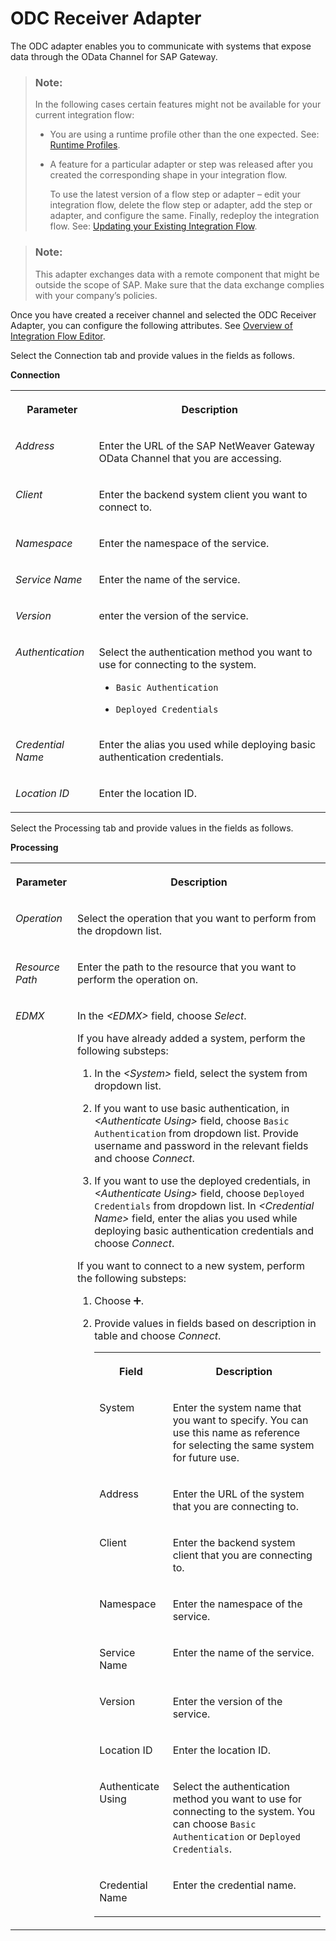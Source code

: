<!-- loio3cdbc29ca2b641738513ab8665bab9fd -->

<link rel="stylesheet" type="text/css" href="../css/sap-icons.css"/>

# ODC Receiver Adapter

The ODC adapter enables you to communicate with systems that expose data through the OData Channel for SAP Gateway.

> ### Note:  
> In the following cases certain features might not be available for your current integration flow:
> 
> -   You are using a runtime profile other than the one expected. See: [Runtime Profiles](IntegrationSettings/runtime-profiles-8007daa.md).
> 
> -   A feature for a particular adapter or step was released after you created the corresponding shape in your integration flow.
> 
>     To use the latest version of a flow step or adapter – edit your integration flow, delete the flow step or adapter, add the step or adapter, and configure the same. Finally, redeploy the integration flow. See: [Updating your Existing Integration Flow](updating-your-existing-integration-flow-1f9e879.md).

> ### Note:  
> This adapter exchanges data with a remote component that might be outside the scope of SAP. Make sure that the data exchange complies with your company’s policies.

Once you have created a receiver channel and selected the ODC Receiver Adapter, you can configure the following attributes. See [Overview of Integration Flow Editor](overview-of-integration-flow-editor-db10beb.md).

Select the Connection tab and provide values in the fields as follows.

**Connection**


<table>
<tr>
<th valign="top">

Parameter

</th>
<th valign="top">

Description

</th>
</tr>
<tr>
<td valign="top">

*Address*

</td>
<td valign="top">

Enter the URL of the SAP NetWeaver Gateway OData Channel that you are accessing.

</td>
</tr>
<tr>
<td valign="top">

*Client*

</td>
<td valign="top">

Enter the backend system client you want to connect to.

</td>
</tr>
<tr>
<td valign="top">

*Namespace*

</td>
<td valign="top">

Enter the namespace of the service.

</td>
</tr>
<tr>
<td valign="top">

*Service Name*

</td>
<td valign="top">

Enter the name of the service.

</td>
</tr>
<tr>
<td valign="top">

*Version*

</td>
<td valign="top">

enter the version of the service.

</td>
</tr>
<tr>
<td valign="top">

*Authentication*

</td>
<td valign="top">

Select the authentication method you want to use for connecting to the system.

-   `Basic Authentication`

-   `Deployed Credentials`




</td>
</tr>
<tr>
<td valign="top">

*Credential Name*

</td>
<td valign="top">

Enter the alias you used while deploying basic authentication credentials.

</td>
</tr>
<tr>
<td valign="top">

*Location ID*

</td>
<td valign="top">

Enter the location ID.

</td>
</tr>
</table>

Select the Processing tab and provide values in the fields as follows.

**Processing**


<table>
<tr>
<th valign="top">

Parameter

</th>
<th valign="top">

Description

</th>
</tr>
<tr>
<td valign="top">

*Operation*

</td>
<td valign="top">

Select the operation that you want to perform from the dropdown list.

</td>
</tr>
<tr>
<td valign="top">

*Resource Path*

</td>
<td valign="top">

Enter the path to the resource that you want to perform the operation on.

</td>
</tr>
<tr>
<td valign="top">

*EDMX*

</td>
<td valign="top">

In the *<EDMX\>* field, choose *Select*.

If you have already added a system, perform the following substeps:

1.  In the *<System\>* field, select the system from dropdown list.

2.  If you want to use basic authentication, in *<Authenticate Using\>* field, choose `Basic Authentication` from dropdown list. Provide username and password in the relevant fields and choose *Connect*.

3.  If you want to use the deployed credentials, in *<Authenticate Using\>* field, choose `Deployed Credentials` from dropdown list. In *<Credential Name\>* field, enter the alias you used while deploying basic authentication credentials and choose *Connect*.


If you want to connect to a new system, perform the following substeps:

1.  Choose :heavy_plus_sign:.

2.  Provide values in fields based on description in table and choose *Connect*.


    <table>
    <tr>
    <th valign="top">

    Field
    
    </th>
    <th valign="top">

    Description
    
    </th>
    </tr>
    <tr>
    <td valign="top">
    
    System
    
    </td>
    <td valign="top">
    
    Enter the system name that you want to specify. You can use this name as reference for selecting the same system for future use.
    
    </td>
    </tr>
    <tr>
    <td valign="top">
    
    Address
    
    </td>
    <td valign="top">
    
    Enter the URL of the system that you are connecting to.
    
    </td>
    </tr>
    <tr>
    <td valign="top">
    
    Client
    
    </td>
    <td valign="top">
    
    Enter the backend system client that you are connecting to.
    
    </td>
    </tr>
    <tr>
    <td valign="top">
    
    Namespace
    
    </td>
    <td valign="top">
    
    Enter the namespace of the service.
    
    </td>
    </tr>
    <tr>
    <td valign="top">
    
    Service Name
    
    </td>
    <td valign="top">
    
    Enter the name of the service.
    
    </td>
    </tr>
    <tr>
    <td valign="top">
    
    Version
    
    </td>
    <td valign="top">
    
    Enter the version of the service.
    
    </td>
    </tr>
    <tr>
    <td valign="top">
    
    Location ID
    
    </td>
    <td valign="top">
    
    Enter the location ID.
    
    </td>
    </tr>
    <tr>
    <td valign="top">
    
    Authenticate Using
    
    </td>
    <td valign="top">
    
    Select the authentication method you want to use for connecting to the system. You can choose `Basic Authentication` or `Deployed Credentials`.
    
    </td>
    </tr>
    <tr>
    <td valign="top">
    
    Credential Name
    
    </td>
    <td valign="top">
    
    Enter the credential name.
    
    </td>
    </tr>
    </table>
    



</td>
</tr>
</table>

